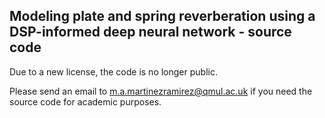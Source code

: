 ## Modeling plate and spring reverberation using a DSP-informed deep neural network - source code

Due to a new license, the code is no longer public. 

Please send an email to m.a.martinezramirez@qmul.ac.uk if you need the source code for academic purposes.
